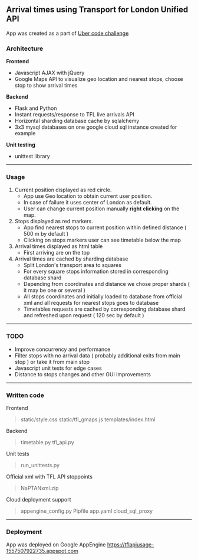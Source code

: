 Arrival times using Transport for London Unified API
----
App was created as a part of [Uber code challenge](https://github.com/uber-archive/coding-challenge-tools/blob/master/coding_challenge.md)
### Architecture
**Frontend** 
 - Javascript AJAX with jQuery
 - Google Maps API to visualize geo location and nearest stops, choose stop to show arrival times

**Backend** 
 - Flask and Python
 - Instant requests/response to TFL live arrivals API
 - Horizontal sharding database cache by sqlalchemy 
 - 3x3 mysql databases on one google cloud sql instance created for example
 
**Unit testing**
 - unittest library
----
### Usage
 1. Current position displayed as red circle. 
	 - App use Geo location to obtain current user position. 
	 - In case of failure it uses center of London as default. 
	 - User can change current position manually **right clicking** on the map.
 2. Stops displayed as red markers.
	 - App find nearest stops to current position within defined distance ( 500 m by default ) 
	 - Clicking on stops markers user can see timetable below the map 
 3. Arrival times displayed as html table
	 - First arriving are on the top
 4. Arrival times are cached by sharding database
	 - Split London's transport area to squares
	 - For every square stops information stored in corresponding database shard
	 - Depending from coordinates and distance we chose proper shards ( it may be one or several )
	 - All stops coordinates and initially loaded to database from official xml and all requests for nearest stops goes to database 
	 - Timetables requests are cached by corresponding database shard and refreshed upon request ( 120 sec by default )
----
### TODO
- Improve concurrency and performance
- Filter stops with no arrival data ( probably additional exits from main stop ) or take it from main stop
- Javascript unit tests for edge cases
- Distance to stops changes and other GUI improvements

----
### Written code 
Frontend
> static/style.css
> static/tfl_gmaps.js
> templates/index.html 

Backend
> timetable.py
> tfl_api.py

Unit tests
> run_unittests.py

Official xml with TFL API stoppoints
> NaPTANxml.zip

Cloud deployment support
> appengine_config.py
> Pipfile
> app.yaml
> cloud_sql_proxy    

----
### Deployment
App was deployed on Google AppEngine 
https://tflapiusage-1557507922735.appspot.com
